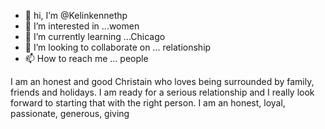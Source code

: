 - 👋 hi, I’m @Kelinkennethp
- 👀 I’m interested in ...women
- 🌱 I’m currently learning ...Chicago
- 💞️ I’m looking to collaborate on ... relationship
- 📫 How to reach me ... people

<!---
Kelinkennethp/Kelinkennethp is a ✨ special ✨ repository because its `README.md` (this file) appears on your GitHub profile.
You can click the Preview link to take a look at your changes.
--->I am an honest and good Christain who loves being surrounded by family, friends and holidays. I am ready for a serious relationship and I really look forward to starting that with the right person. I am an honest, loyal, passionate, generous, giving
